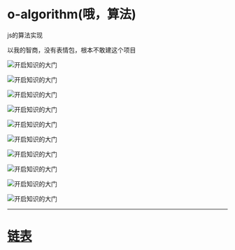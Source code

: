 # o-algorithm(哦，算法)

js的算法实现

以我的智商，没有表情包，根本不敢建这个项目

![开启知识的大门](./images/emoji/1.jpg)

![开启知识的大门](./images/emoji/2.jpg)

![开启知识的大门](./images/emoji/3.jpg)

![开启知识的大门](./images/emoji/4.jpg)

![开启知识的大门](./images/emoji/5.jpg)

![开启知识的大门](./images/emoji/6.jpg)

![开启知识的大门](./images/emoji/7.jpg)

![开启知识的大门](./images/emoji/8.jpg)

![开启知识的大门](./images/emoji/9.jpg)

![开启知识的大门](./images/emoji/10.jpg)


-----

# [链表](./infos/linkedList.md)